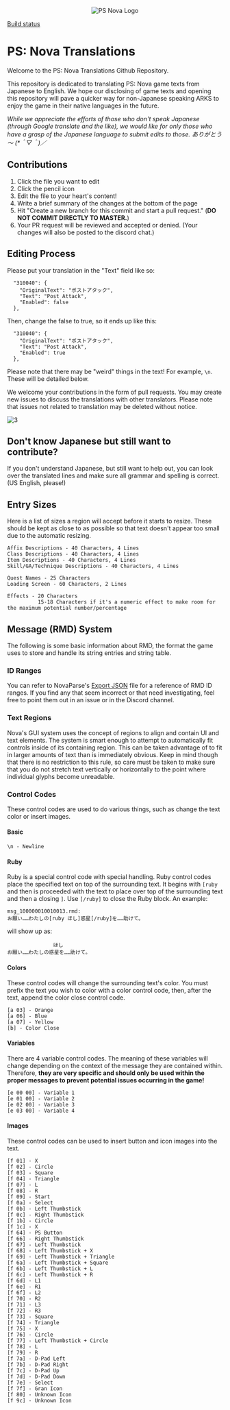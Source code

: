 [3]: https://github.com/Arks-Layer/PSO2JPTranslations/blob/master/resources/rightmeow.png

<p align="center">
  <img src="https://github.com/Arks-Layer/PSNovaTranslations/blob/master/resources/Phantasy-Star-Nova-Logo.png" alt="PS Nova Logo"/>
</p>

[Build status](https://travis-ci.org/Arks-Layer/PSNovaTranslations.svg?branch=master)

# PS: Nova Translations

Welcome to the PS: Nova Translations Github Repository.

This repository is dedicated to translating PS: Nova game texts from Japanese to English. We hope our disclosing of game texts and opening this repository will pave a quicker way for non-Japanese speaking ARKS to enjoy the game in their native languages in the future.

<i>While we appreciate the efforts of those who don't speak Japanese (through Google translate and the like), we would like for only those who have a grasp of the Japanese language to submit edits to those. ありがとう～ (*＾▽＾)／</i>

## Contributions

1. Click the file you want to edit
2. Click the pencil icon
3. Edit the file to your heart's content!
4. Write a brief summary of the changes at the bottom of the page
5. Hit "Create a new branch for this commit and start a pull request." (<b>DO NOT COMMIT DIRECTLY TO MASTER.</b>)
6. Your PR request will be reviewed and accepted or denied. (Your changes will also be posted to the discord chat.)

## Editing Process

Please put your translation in the "Text" field like so:
  
```
  "310040": {
    "OriginalText": "ポストアタック",
    "Text": "Post Attack",
    "Enabled": false
  },
```

Then, change the false to true, so it ends up like this:

```
  "310040": {
    "OriginalText": "ポストアタック",
    "Text": "Post Attack",
    "Enabled": true
  },
```

Please note that there may be "weird" things in the text! For example, `\n`. These will be detailed below.

We welcome your contributions in the form of pull requests. You may create new issues to discuss the translations with other translators. Please note that issues not related to translation may be deleted without notice.

![3]

## Don't know Japanese but still want to contribute?

If you don't understand Japanese, but still want to help out, you can look over the translated lines and make sure all grammar and spelling is correct. (US English, please!)

## Entry Sizes

Here is a list of sizes a region will accept before it starts to resize. These should be kept as close to as possible so that text doesn't appear too small due to the automatic resizing.

```
Affix Descriptions - 40 Characters, 4 Lines
Class Descriptions - 40 Characters, 4 Lines
Item Descriptions - 40 Characters, 4 Lines
Skill/GA/Technique Descriptions - 40 Characters, 4 Lines

Quest Names - 25 Characters
Loading Screen - 60 Characters, 2 Lines

Effects - 20 Characters
          15-18 Characters if it's a numeric effect to make room for the maximum potential number/percentage
```

## Message (RMD) System

The following is some basic information about RMD, the format the game uses to store and handle its string entries and string table.

### ID Ranges

You can refer to NovaParse's [Export JSON](https://github.com/Arks-Layer/Nova-Tools/blob/master/NovaParse/Export.json) file for a reference of RMD ID ranges. If you find any that seem incorrect or that need investigating, feel free to point them out in an issue or in the Discord channel.

### Text Regions

Nova's GUI system uses the concept of regions to align and contain UI and text elements. The system is smart enough to attempt to automatically fit controls inside of its containing region. This can be taken advantage of to fit in larger amounts of text than is immediately obvious. Keep in mind though that there is no restriction to this rule, so care must be taken to make sure that you do not stretch text vertically or horizontally to the point where individual glyphs become unreadable.

### Control Codes

These control codes are used to do various things, such as change the text color or insert images.

#### Basic

```
\n - Newline
```

#### Ruby

Ruby is a special control code with special handling. Ruby control codes place the specified text on top of the surrounding text. It begins with `[ruby ` and then is proceeded with the text to place over top of the surrounding text and then a closing `]`. Use `[/ruby]` to close the Ruby block. An example:

```
msg_100000010010013.rmd:
お願い……わたしの[ruby ほし]惑星[/ruby]を……助けて。
```

will show up as:

```
               ほし
お願い……わたしの惑星を……助けて。
```

#### Colors

These control codes will change the surrounding text's color. You must prefix the text you wish to color with a color control code, then, after the text, append the color close control code.

```
[a 03] - Orange
[a 06] - Blue
[a 07] - Yellow
[b] - Color Close
```

#### Variables

There are 4 variable control codes. The meaning of these variables will change depending on the context of the message they are contained within. Therefore, <b>they are very specific and should only be used within the proper messages to prevent potential issues occurring in the game!</b>

```
[e 00 00] - Variable 1
[e 01 00] - Variable 2
[e 02 00] - Variable 3
[e 03 00] - Variable 4
```

#### Images

These control codes can be used to insert button and icon images into the text.

```
[f 01] - X
[f 02] - Circle
[f 03] - Square
[f 04] - Triangle
[f 07] - L
[f 08] - R
[f 09] - Start
[f 0a] - Select
[f 0b] - Left Thumbstick
[f 0c] - Right Thumbstick
[f 1b] - Circle
[f 1c] - X
[f 64] - PS Button
[f 66] - Right Thumbstick
[f 67] - Left Thumbstick
[f 68] - Left Thumbstick + X
[f 69] - Left Thumbstick + Triangle
[f 6a] - Left Thumbstick + Square
[f 6b] - Left Thumbstick + L
[f 6c] - Left Thumbstick + R
[f 6d] - L1
[f 6e] - R1
[f 6f] - L2
[f 70] - R2
[f 71] - L3
[f 72] - R3
[f 73] - Square
[f 74] - Triangle
[f 75] - X
[f 76] - Circle
[f 77] - Left Thumbstick + Circle
[f 78] - L
[f 79] - R
[f 7a] - D-Pad Left
[f 7b] - D-Pad Right
[f 7c] - D-Pad Up
[f 7d] - D-Pad Down
[f 7e] - Select
[f 7f] - Gran Icon
[f 80] - Unknown Icon
[f 9c] - Unknown Icon
```
